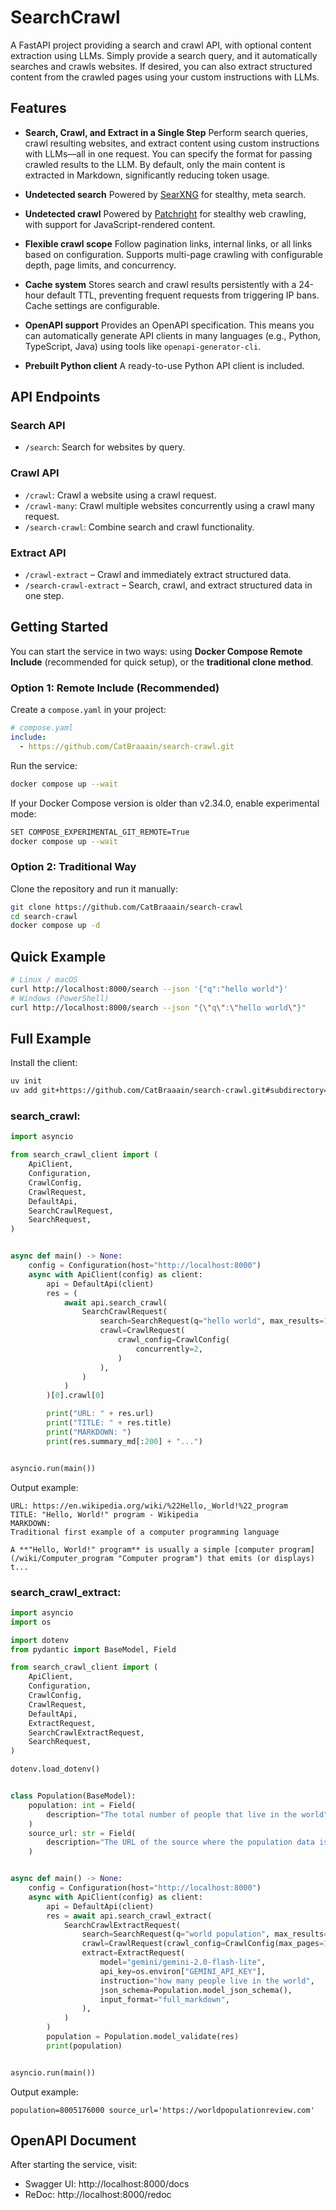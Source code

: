 # SearchCrawl

A FastAPI project providing a search and crawl API, with optional content extraction using LLMs.
Simply provide a search query, and it automatically searches and crawls websites.
If desired, you can also extract structured content from the crawled pages using your custom instructions with LLMs.


## Features

- **Search, Crawl, and Extract in a Single Step**
  Perform search queries, crawl resulting websites, and extract content using custom instructions with LLMs—all in one request.
  You can specify the format for passing crawled results to the LLM.
  By default, only the main content is extracted in Markdown, significantly reducing token usage.

- **Undetected search**
  Powered by [SearXNG](https://github.com/searxng/searxng) for stealthy, meta search.

- **Undetected crawl**
  Powered by [Patchright](https://github.com/Kaliiiiiiiiii-Vinyzu/patchright) for stealthy web crawling, with support for JavaScript-rendered content.

- **Flexible crawl scope**
  Follow pagination links, internal links, or all links based on configuration.
  Supports multi-page crawling with configurable depth, page limits, and concurrency.

- **Cache system**
  Stores search and crawl results persistently with a 24-hour default TTL, preventing frequent requests from triggering IP bans. Cache settings are configurable.

- **OpenAPI support**
  Provides an OpenAPI specification.
  This means you can automatically generate API clients in many languages (e.g., Python, TypeScript, Java) using tools like `openapi-generator-cli`.

- **Prebuilt Python client**
  A ready-to-use Python API client is included.


## API Endpoints

### Search API
- `/search`: Search for websites by query.

### Crawl API
- `/crawl`: Crawl a website using a crawl request.
- `/crawl-many`: Crawl multiple websites concurrently using a crawl many request.
- `/search-crawl`: Combine search and crawl functionality.

### Extract API
- `/crawl-extract` – Crawl and immediately extract structured data.
- `/search-crawl-extract` – Search, crawl, and extract structured data in one step.

## Getting Started

You can start the service in two ways:
using **Docker Compose Remote Include** (recommended for quick setup),
or the **traditional clone method**.

### Option 1: Remote Include (Recommended)

Create a `compose.yaml` in your project:
```yaml
# compose.yaml
include:
  - https://github.com/CatBraaain/search-crawl.git
```

Run the service:
```bash
docker compose up --wait
```

If your Docker Compose version is older than v2.34.0, enable experimental mode:
```bash
SET COMPOSE_EXPERIMENTAL_GIT_REMOTE=True
docker compose up --wait
```

### Option 2: Traditional Way
Clone the repository and run it manually:
```bash
git clone https://github.com/CatBraaain/search-crawl
cd search-crawl
docker compose up -d
```

## Quick Example
```bash
# Linux / macOS
curl http://localhost:8000/search --json '{"q":"hello world"}'
# Windows (PowerShell)
curl http://localhost:8000/search --json "{\"q\":\"hello world\"}"
```

## Full Example
Install the client:
```bash
uv init
uv add git+https://github.com/CatBraaain/search-crawl.git#subdirectory=search_crawl_client
```

### search_crawl:
```python
import asyncio

from search_crawl_client import (
    ApiClient,
    Configuration,
    CrawlConfig,
    CrawlRequest,
    DefaultApi,
    SearchCrawlRequest,
    SearchRequest,
)


async def main() -> None:
    config = Configuration(host="http://localhost:8000")
    async with ApiClient(config) as client:
        api = DefaultApi(client)
        res = (
            await api.search_crawl(
                SearchCrawlRequest(
                    search=SearchRequest(q="hello world", max_results=1),
                    crawl=CrawlRequest(
                        crawl_config=CrawlConfig(
                            concurrently=2,
                        )
                    ),
                )
            )
        )[0].crawl[0]

        print("URL: " + res.url)
        print("TITLE: " + res.title)
        print("MARKDOWN: ")
        print(res.summary_md[:200] + "...")


asyncio.run(main())

```

Output example:
```text
URL: https://en.wikipedia.org/wiki/%22Hello,_World!%22_program
TITLE: "Hello, World!" program - Wikipedia
MARKDOWN:
Traditional first example of a computer programming language

A **"Hello, World!" program** is usually a simple [computer program](/wiki/Computer_program "Computer program") that emits (or displays) t...
```

### search_crawl_extract:
```python
import asyncio
import os

import dotenv
from pydantic import BaseModel, Field

from search_crawl_client import (
    ApiClient,
    Configuration,
    CrawlConfig,
    CrawlRequest,
    DefaultApi,
    ExtractRequest,
    SearchCrawlExtractRequest,
    SearchRequest,
)

dotenv.load_dotenv()


class Population(BaseModel):
    population: int = Field(
        description="The total number of people that live in the world"
    )
    source_url: str = Field(
        description="The URL of the source where the population data is obtained"
    )


async def main() -> None:
    config = Configuration(host="http://localhost:8000")
    async with ApiClient(config) as client:
        api = DefaultApi(client)
        res = await api.search_crawl_extract(
            SearchCrawlExtractRequest(
                search=SearchRequest(q="world population", max_results=1),
                crawl=CrawlRequest(crawl_config=CrawlConfig(max_pages=1)),
                extract=ExtractRequest(
                    model="gemini/gemini-2.0-flash-lite",
                    api_key=os.environ["GEMINI_API_KEY"],
                    instruction="how many people live in the world",
                    json_schema=Population.model_json_schema(),
                    input_format="full_markdown",
                ),
            )
        )
        population = Population.model_validate(res)
        print(population)


asyncio.run(main())

```

Output example:
```
population=8005176000 source_url='https://worldpopulationreview.com'
```


## OpenAPI Document
After starting the service, visit:
- Swagger UI: http://localhost:8000/docs
- ReDoc: http://localhost:8000/redoc
